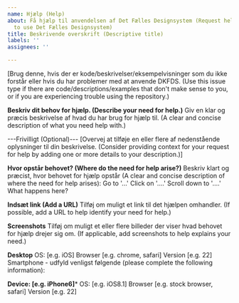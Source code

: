 ```yaml
---
name: Hjælp (Help)
about: Få hjælp til anvendelsen af Det Fælles Designsystem (Request help about how
  to use Det Fælles Designsystem)
title: Beskrivende overskrift (Descriptive title)
labels: ''
assignees: ''

---
```


[Brug denne, hvis der er kode/beskrivelser/eksempelvisninger som du ikke forstår eller hvis du har problemer med at anvende DKFDS. (Use this issue type if there are code/descriptions/examples that don't make sense to you, or if you are experiencing trouble using the repository.)

**Beskriv dit behov for hjælp. (Describe your need for help.)**
Giv en klar og præcis beskrivelse af hvad du har brug for hjælp til. (A clear and concise description of what you need help with.)



---Frivilligt (Optional)---
[Overvej at tilføje en eller flere af nedenstående oplysninger til din beskrivelse. (Consider providing context for your request for help by adding one or more details to your description.)]

**Hvor opstår behovet? (Where do the need for help arise?)**
Beskriv klart og præcist, hvor behovet for hjælp opstår (A clear and concise description of where the need for help arises):
Go to '...'
Click on '....'
Scroll down to '....'
What happens here?

**Indsæt link (Add a URL)**
Tilføj om muligt et link til det hjælpen omhandler. (If possible, add a URL to help identify your need for help.)

**Screenshots**
Tilføj om muligt et eller flere billeder der viser hvad behovet for hjælp drejer sig om. (If applicable, add screenshots to help explains your need.)

**Desktop**
OS: [e.g. iOS]
Browser [e.g. chrome, safari]
Version [e.g. 22]
Smartphone - udfyld venligst følgende (please complete the following information):

**Device: [e.g. iPhone6]***
OS: [e.g. iOS8.1]
Browser [e.g. stock browser, safari]
Version [e.g. 22]
